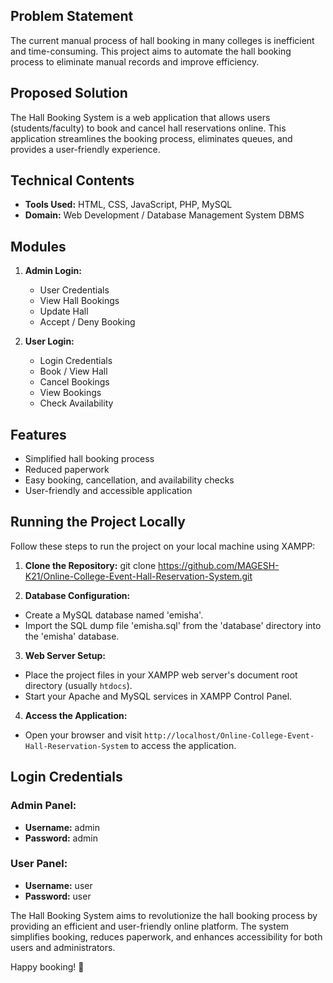 ## Problem Statement

The current manual process of hall booking in many colleges is inefficient and time-consuming. This project aims to automate the hall booking process to eliminate manual records and improve efficiency.

## Proposed Solution

The Hall Booking System is a web application that allows users (students/faculty) to book and cancel hall reservations online. This application streamlines the booking process, eliminates queues, and provides a user-friendly experience.

## Technical Contents

- **Tools Used:** HTML, CSS, JavaScript, PHP, MySQL
- **Domain:** Web Development / Database Management System DBMS

## Modules

1. **Admin Login:**
   - User Credentials
   - View Hall Bookings
   - Update Hall
   - Accept / Deny Booking

2. **User Login:**
   - Login Credentials
   - Book / View Hall
   - Cancel Bookings
   - View Bookings
   - Check Availability

## Features

- Simplified hall booking process
- Reduced paperwork
- Easy booking, cancellation, and availability checks
- User-friendly and accessible application

## Running the Project Locally

Follow these steps to run the project on your local machine using XAMPP:

1. **Clone the Repository:**
git clone https://github.com/MAGESH-K21/Online-College-Event-Hall-Reservation-System.git

2. **Database Configuration:**
- Create a MySQL database named 'emisha'.
- Import the SQL dump file 'emisha.sql' from the 'database' directory into the 'emisha' database.

3. **Web Server Setup:**
- Place the project files in your XAMPP web server's document root directory (usually `htdocs`).
- Start your Apache and MySQL services in XAMPP Control Panel.

4. **Access the Application:**
- Open your browser and visit `http://localhost/Online-College-Event-Hall-Reservation-System` to access the application.

## Login Credentials

### Admin Panel:
- **Username:** admin
- **Password:** admin

### User Panel:
- **Username:** user
- **Password:** user

The Hall Booking System aims to revolutionize the hall booking process by providing an efficient and user-friendly online platform. The system simplifies booking, reduces paperwork, and enhances accessibility for both users and administrators.

Happy booking! 🎉
